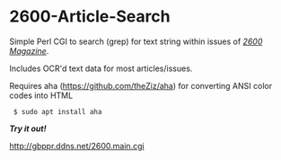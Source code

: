 # 2600-Article-Search

Simple Perl CGI to search (grep) for text string within issues of [_2600 Magazine_](http://www.2600.com).

Includes OCR'd text data for most articles/issues.

Requires aha (https://github.com/theZiz/aha) for converting ANSI color codes into HTML

     $ sudo apt install aha

**_Try it out!_**

http://gbppr.ddns.net/2600.main.cgi
